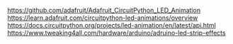 ---
---
https://github.com/adafruit/Adafruit_CircuitPython_LED_Animation
https://learn.adafruit.com/circuitpython-led-animations/overview
https://docs.circuitpython.org/projects/led-animation/en/latest/api.html
https://www.tweaking4all.com/hardware/arduino/adruino-led-strip-effects
